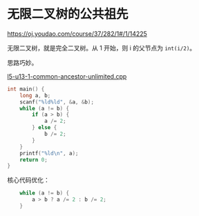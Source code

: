 # 无限二叉树的公共祖先

https://oj.youdao.com/course/37/282/1#/1/14225

无限二叉树，就是完全二叉树。从 1 开始，则 i 的父节点为 `int(i/2)`。

思路巧妙。

[l5-u13-1-common-ancestor-unlimited.cpp](code/l5-u13-1-common-ancestor-unlimited.cpp)

```cpp
int main() {
    long a, b;
    scanf("%ld%ld", &a, &b);
    while (a != b) {
        if (a > b) {
            a /= 2;
        } else {
            b /= 2;
        }
    }
    printf("%ld\n", a);
    return 0;
}
```

核心代码优化：

```cpp
    while (a != b) {
        a > b ? a /= 2 : b /= 2;
    }
```
